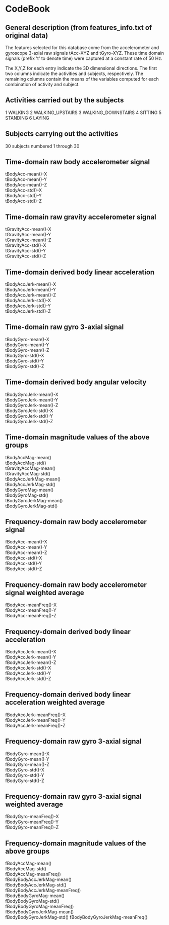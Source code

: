 # CodeBook

## General description (from features_info.txt of original data)
The features selected for this database come from the accelerometer and gyroscope 3-axial raw signals tAcc-XYZ and tGyro-XYZ.  These time domain signals (prefix 't' to denote time) were captured at a constant rate of 50 Hz. 

The X,Y,Z for each entry indicate the 3D dimensional directions.
The first two columns indicate the activities and subjects, respectively.
The remaining columns contain the means of the variables computed for each combination of activity and subject.

## Activities carried out by the subjects
1 WALKING 
2 WALKING_UPSTAIRS 
3 WALKING_DOWNSTAIRS 
4 SITTING 
5 STANDING 
6 LAYING 

## Subjects carrying out the activities
30 subjects numbered 1 through 30

## Time-domain raw body accelerometer signal
tBodyAcc-mean()-X         
tBodyAcc-mean()-Y            
tBodyAcc-mean()-Z               
tBodyAcc-std()-X               
tBodyAcc-std()-Y                
tBodyAcc-std()-Z

## Time-domain raw gravity accelerometer signal
tGravityAcc-mean()-X            
tGravityAcc-mean()-Y           
tGravityAcc-mean()-Z            
tGravityAcc-std()-X             
tGravityAcc-std()-Y             
tGravityAcc-std()-Z
            
## Time-domain derived body linear acceleration
tBodyAccJerk-mean()-X           
tBodyAccJerk-mean()-Y           
tBodyAccJerk-mean()-Z           
tBodyAccJerk-std()-X           
tBodyAccJerk-std()-Y            
tBodyAccJerk-std()-Z            

## Time-domain raw gyro 3-axial signal
tBodyGyro-mean()-X             
tBodyGyro-mean()-Y             
tBodyGyro-mean()-Z              
tBodyGyro-std()-X               
tBodyGyro-std()-Y               
tBodyGyro-std()-Z              

## Time-domain derived body angular velocity
tBodyGyroJerk-mean()-X          
tBodyGyroJerk-mean()-Y          
tBodyGyroJerk-mean()-Z          
tBodyGyroJerk-std()-X         
tBodyGyroJerk-std()-Y           
tBodyGyroJerk-std()-Z           

## Time-domain magnitude values of the above groups 
tBodyAccMag-mean()              
tBodyAccMag-std()              
tGravityAccMag-mean()           
tGravityAccMag-std()            
tBodyAccJerkMag-mean()          
tBodyAccJerkMag-std()          
tBodyGyroMag-mean()             
tBodyGyroMag-std()              
tBodyGyroJerkMag-mean()         
tBodyGyroJerkMag-std()
         
## Frequency-domain raw body accelerometer signal
fBodyAcc-mean()-X               
fBodyAcc-mean()-Y               
fBodyAcc-mean()-Z               
fBodyAcc-std()-X               
fBodyAcc-std()-Y                
fBodyAcc-std()-Z

## Frequency-domain raw body accelerometer signal weighted average      
fBodyAcc-meanFreq()-X           
fBodyAcc-meanFreq()-Y          
fBodyAcc-meanFreq()-Z

## Frequency-domain derived body linear acceleration
fBodyAccJerk-mean()-X           
fBodyAccJerk-mean()-Y           
fBodyAccJerk-mean()-Z          
fBodyAccJerk-std()-X            
fBodyAccJerk-std()-Y            
fBodyAccJerk-std()-Z      

## Frequency-domain derived body linear acceleration weighted average 
fBodyAccJerk-meanFreq()-X      
fBodyAccJerk-meanFreq()-Y       
fBodyAccJerk-meanFreq()-Z       

## Frequency-domain raw gyro 3-axial signal
fBodyGyro-mean()-X              
fBodyGyro-mean()-Y             
fBodyGyro-mean()-Z              
fBodyGyro-std()-X               
fBodyGyro-std()-Y               
fBodyGyro-std()-Z              

## Frequency-domain raw gyro 3-axial signal weighted average
fBodyGyro-meanFreq()-X          
fBodyGyro-meanFreq()-Y          
fBodyGyro-meanFreq()-Z          

## Frequency-domain magnitude values of the above groups 
fBodyAccMag-mean()             
fBodyAccMag-std()  
fBodyAccMag-meanFreq()          
fBodyBodyAccJerkMag-mean()      
fBodyBodyAccJerkMag-std()      
fBodyBodyAccJerkMag-meanFreq()  
fBodyBodyGyroMag-mean()         
fBodyBodyGyroMag-std()          
fBodyBodyGyroMag-meanFreq()    
fBodyBodyGyroJerkMag-mean()     
fBodyBodyGyroJerkMag-std()
fBodyBodyGyroJerkMag-meanFreq()

